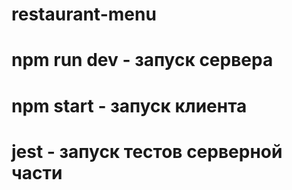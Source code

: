 # restaurant-menu
# npm run dev - запуск сервера
# npm start - запуск клиента
# jest - запуск тестов серверной части
